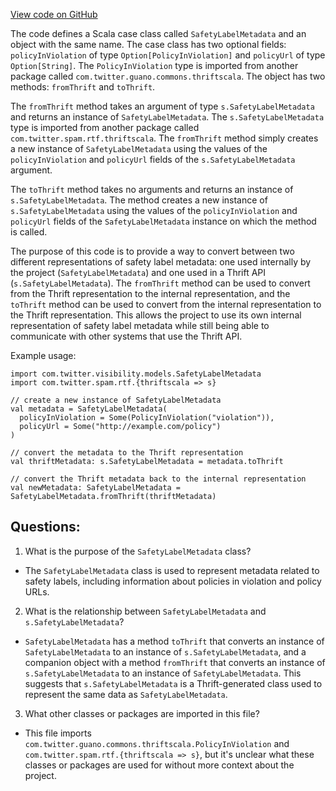 [View code on GitHub](https://github.com/misbahsy/the-algorithm/visibilitylib/src/main/scala/com/twitter/visibility/models/SafetyLabelMetadata.scala)

The code defines a Scala case class called `SafetyLabelMetadata` and an object with the same name. The case class has two optional fields: `policyInViolation` of type `Option[PolicyInViolation]` and `policyUrl` of type `Option[String]`. The `PolicyInViolation` type is imported from another package called `com.twitter.guano.commons.thriftscala`. The object has two methods: `fromThrift` and `toThrift`.

The `fromThrift` method takes an argument of type `s.SafetyLabelMetadata` and returns an instance of `SafetyLabelMetadata`. The `s.SafetyLabelMetadata` type is imported from another package called `com.twitter.spam.rtf.thriftscala`. The `fromThrift` method simply creates a new instance of `SafetyLabelMetadata` using the values of the `policyInViolation` and `policyUrl` fields of the `s.SafetyLabelMetadata` argument.

The `toThrift` method takes no arguments and returns an instance of `s.SafetyLabelMetadata`. The method creates a new instance of `s.SafetyLabelMetadata` using the values of the `policyInViolation` and `policyUrl` fields of the `SafetyLabelMetadata` instance on which the method is called.

The purpose of this code is to provide a way to convert between two different representations of safety label metadata: one used internally by the project (`SafetyLabelMetadata`) and one used in a Thrift API (`s.SafetyLabelMetadata`). The `fromThrift` method can be used to convert from the Thrift representation to the internal representation, and the `toThrift` method can be used to convert from the internal representation to the Thrift representation. This allows the project to use its own internal representation of safety label metadata while still being able to communicate with other systems that use the Thrift API. 

Example usage:

```
import com.twitter.visibility.models.SafetyLabelMetadata
import com.twitter.spam.rtf.{thriftscala => s}

// create a new instance of SafetyLabelMetadata
val metadata = SafetyLabelMetadata(
  policyInViolation = Some(PolicyInViolation("violation")),
  policyUrl = Some("http://example.com/policy")
)

// convert the metadata to the Thrift representation
val thriftMetadata: s.SafetyLabelMetadata = metadata.toThrift

// convert the Thrift metadata back to the internal representation
val newMetadata: SafetyLabelMetadata = SafetyLabelMetadata.fromThrift(thriftMetadata)
```
## Questions: 
 1. What is the purpose of the `SafetyLabelMetadata` class?
- The `SafetyLabelMetadata` class is used to represent metadata related to safety labels, including information about policies in violation and policy URLs.

2. What is the relationship between `SafetyLabelMetadata` and `s.SafetyLabelMetadata`?
- `SafetyLabelMetadata` has a method `toThrift` that converts an instance of `SafetyLabelMetadata` to an instance of `s.SafetyLabelMetadata`, and a companion object with a method `fromThrift` that converts an instance of `s.SafetyLabelMetadata` to an instance of `SafetyLabelMetadata`. This suggests that `s.SafetyLabelMetadata` is a Thrift-generated class used to represent the same data as `SafetyLabelMetadata`.

3. What other classes or packages are imported in this file?
- This file imports `com.twitter.guano.commons.thriftscala.PolicyInViolation` and `com.twitter.spam.rtf.{thriftscala => s}`, but it's unclear what these classes or packages are used for without more context about the project.